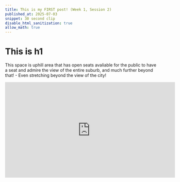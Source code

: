 ```yaml
---
title: This is my FIRST post! (Week 1, Session 2)
published_at: 2025-07-03
snippet: 30 second clip
disable_html_sanitization: true
allow_math: true
---
```

# This is h1

This space is uphill area that has open seats avaliable for the public to have a seat and admire the view of the entire suburb, and much further beyond that! - Even stretching beyond the view of the city!

<iframe width="560" height="315" src="https://www.youtube.com/embed/1cBOA5TL_1o?si=mVCjWh5tm80z3Mwg" title="YouTube video player" frameborder="0" allow="accelerometer; autoplay; clipboard-write; encrypted-media; gyroscope; picture-in-picture; web-share" referrerpolicy="strict-origin-when-cross-origin" allowfullscreen></iframe>





